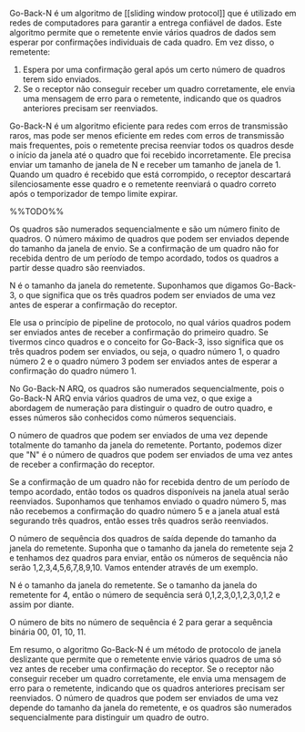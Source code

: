 
Go-Back-N é um algoritmo de [[sliding window protocol]] que é utilizado em redes de computadores para garantir a entrega confiável de dados. 
Este algoritmo permite que o remetente envie vários quadros de dados sem esperar por confirmações individuais de cada quadro. Em vez disso, o remetente:
1. Espera por uma confirmação geral após um certo número de quadros terem sido enviados.
2. Se o receptor não conseguir receber um quadro corretamente, ele envia uma mensagem de erro para o remetente, indicando que os quadros anteriores precisam ser reenviados.

Go-Back-N é um algoritmo eficiente para redes com erros de transmissão raros, mas pode ser menos eficiente em redes com erros de transmissão mais frequentes, pois o remetente precisa reenviar todos os quadros desde o início da janela até o quadro que foi recebido incorretamente.
Ele precisa enviar um tamanho de janela de N e receber um tamanho de janela de 1. Quando um quadro é recebido que está corrompido, o receptor descartará silenciosamente esse quadro e o remetente reenviará o quadro correto após o temporizador de tempo limite expirar.

%%TODO%%

Os quadros são numerados sequencialmente e são um número finito de quadros. O número máximo de quadros que podem ser enviados depende do tamanho da janela de envio. Se a confirmação de um quadro não for recebida dentro de um período de tempo acordado, todos os quadros a partir desse quadro são reenviados.

N é o tamanho da janela do remetente. Suponhamos que digamos Go-Back-3, o que significa que os três quadros podem ser enviados de uma vez antes de esperar a confirmação do receptor.

Ele usa o princípio de pipeline de protocolo, no qual vários quadros podem ser enviados antes de receber a confirmação do primeiro quadro. Se tivermos cinco quadros e o conceito for Go-Back-3, isso significa que os três quadros podem ser enviados, ou seja, o quadro número 1, o quadro número 2 e o quadro número 3 podem ser enviados antes de esperar a confirmação do quadro número 1.

No Go-Back-N ARQ, os quadros são numerados sequencialmente, pois o Go-Back-N ARQ envia vários quadros de uma vez, o que exige a abordagem de numeração para distinguir o quadro de outro quadro, e esses números são conhecidos como números sequenciais.

O número de quadros que podem ser enviados de uma vez depende totalmente do tamanho da janela do remetente. Portanto, podemos dizer que "N" é o número de quadros que podem ser enviados de uma vez antes de receber a confirmação do receptor.

Se a confirmação de um quadro não for recebida dentro de um período de tempo acordado, então todos os quadros disponíveis na janela atual serão reenviados. Suponhamos que tenhamos enviado o quadro número 5, mas não recebemos a confirmação do quadro número 5 e a janela atual está segurando três quadros, então esses três quadros serão reenviados.

O número de sequência dos quadros de saída depende do tamanho da janela do remetente. Suponha que o tamanho da janela do remetente seja 2 e tenhamos dez quadros para enviar, então os números de sequência não serão 1,2,3,4,5,6,7,8,9,10. Vamos entender através de um exemplo.

N é o tamanho da janela do remetente.
Se o tamanho da janela do remetente for 4, então o número de sequência será 0,1,2,3,0,1,2,3,0,1,2 e assim por diante.

O número de bits no número de sequência é 2 para gerar a sequência binária 00, 01, 10, 11.

Em resumo, o algoritmo Go-Back-N é um método de protocolo de janela deslizante que permite que o remetente envie vários quadros de uma só vez antes de receber uma confirmação do receptor. Se o receptor não conseguir receber um quadro corretamente, ele envia uma mensagem de erro para o remetente, indicando que os quadros anteriores precisam ser reenviados. O número de quadros que podem ser enviados de uma vez depende do tamanho da janela do remetente, e os quadros são numerados sequencialmente para distinguir um quadro de outro.
